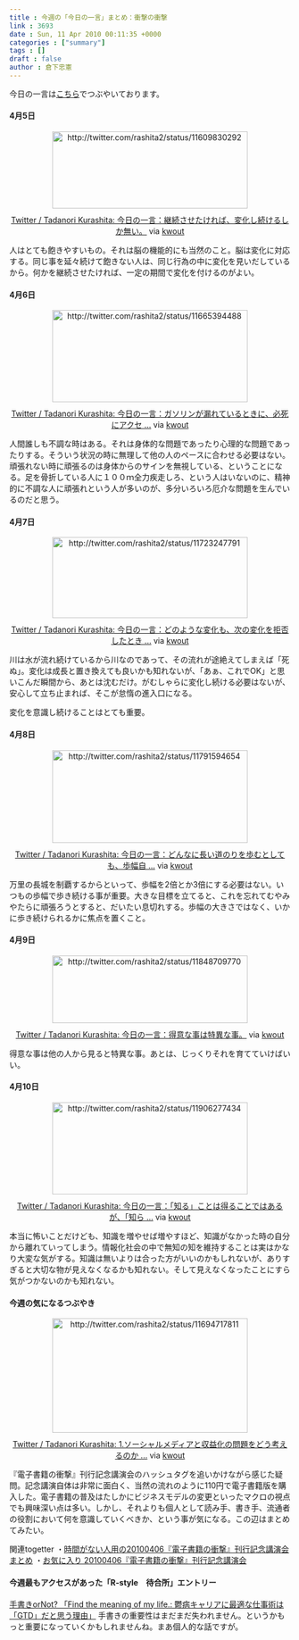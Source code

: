 ```yaml
---
title : 今週の「今日の一言」まとめ：衝撃の衝撃
link : 3693
date : Sun, 11 Apr 2010 00:11:35 +0000
categories : ["summary"]
tags : []
draft : false
author : 倉下忠憲
---
```


今日の一言は<a href="http://twitter.com/rashita2 ">こちら</a>でつぶやいております。


<h4>4月5日</h4>
<div class="kwout" style="text-align: center;"><img src="http://kwout.com/cutout/c/kc/xt/94x_bor_rou_w350.jpg" alt="http://twitter.com/rashita2/status/11609830292" title="Twitter / Tadanori Kurashita: 今日の一言：継続させたければ、変化し続けるしか無い。" width="350" height="138" style="border: none;" usemap="#map_ckcxt94x" /><map id="map_ckcxt94x" name="map_ckcxt94x"><area coords="15,54,65,60" href="http://twitter.com/rashita2/status/11609830292" alt="" shape="rect" /><area coords="15,80,42,108" href="http://twitter.com/rashita2" alt="" shape="rect" /><area coords="54,79,122,96" href="http://twitter.com/rashita2" alt="" shape="rect" /></map><p style="margin-top: 10px; text-align: center;"><a href="http://twitter.com/rashita2/status/11609830292">Twitter / Tadanori Kurashita: 今日の一言：継続させたければ、変化し続けるしか無い。</a> via <a href="http://kwout.com/quote/ckcxt94x">kwout</a></p></div>
<!--more-->
人はとても飽きやすいもの。それは脳の機能的にも当然のこと。脳は変化に対応する。同じ事を延々続けて飽きない人は、同じ行為の中に変化を見いだしているから。何かを継続させたければ、一定の期間で変化を付けるのがよい。
<h4>4月6日</h4>
<div class="kwout" style="text-align: center;"><img src="http://kwout.com/cutout/f/aj/2b/qs2_bor_rou_w350.jpg" alt="http://twitter.com/rashita2/status/11665394488" title="Twitter / Tadanori Kurashita: 今日の一言：ガソリンが漏れているときに、必死にアクセ ..." width="350" height="165" style="border: none;" usemap="#map_faj2bqs2" /><map id="map_faj2bqs2" name="map_faj2bqs2"><area coords="15,77,66,83" href="http://twitter.com/rashita2/status/11665394488" alt="" shape="rect" /><area coords="15,103,42,131" href="http://twitter.com/rashita2" alt="" shape="rect" /><area coords="55,103,122,120" href="http://twitter.com/rashita2" alt="" shape="rect" /></map><p style="margin-top: 10px; text-align: center;"><a href="http://twitter.com/rashita2/status/11665394488">Twitter / Tadanori Kurashita: 今日の一言：ガソリンが漏れているときに、必死にアクセ ...</a> via <a href="http://kwout.com/quote/faj2bqs2">kwout</a></p></div>
人間誰しも不調な時はある。それは身体的な問題であったり心理的な問題であったりする。そういう状況の時に無理して他の人のペースに合わせる必要はない。頑張れない時に頑張るのは身体からのサインを無視している、ということになる。足を骨折している人に１００ｍ全力疾走しろ、という人はいないのに、精神的に不調な人に頑張れという人が多いのが、多分いろいろ厄介な問題を生んでいるのだと思う。
<h4>4月7日</h4>
<div class="kwout" style="text-align: center;"><img src="http://kwout.com/cutout/u/38/c4/x5a_bor_rou_w350.jpg" alt="http://twitter.com/rashita2/status/11723247791" title="Twitter / Tadanori Kurashita: 今日の一言：どのような変化も、次の変化を拒否したとき ..." width="350" height="145" style="border: none;" usemap="#map_u38c4x5a" /><map id="map_u38c4x5a" name="map_u38c4x5a"><area coords="15,57,66,63" href="http://twitter.com/rashita2/status/11723247791" alt="" shape="rect" /><area coords="15,82,43,110" href="http://twitter.com/rashita2" alt="" shape="rect" /><area coords="55,81,122,98" href="http://twitter.com/rashita2" alt="" shape="rect" /></map><p style="margin-top: 10px; text-align: center;"><a href="http://twitter.com/rashita2/status/11723247791">Twitter / Tadanori Kurashita: 今日の一言：どのような変化も、次の変化を拒否したとき ...</a> via <a href="http://kwout.com/quote/u38c4x5a">kwout</a></p></div>

川は水が流れ続けているから川なのであって、その流れが途絶えてしまえば「死ぬ」。変化は成長と置き換えても良いかも知れないが、「あぁ、これでOK」と思いこんだ瞬間から、あとは沈むだけ。がむしゃらに変化し続ける必要はないが、安心して立ち止まれば、そこが怠惰の進入口になる。

変化を意識し続けることはとても重要。
<h4>4月8日</h4>
<div class="kwout" style="text-align: center;"><img src="http://kwout.com/cutout/m/es/bk/nif_bor_rou_w350.jpg" alt="http://twitter.com/rashita2/status/11791594654" title="Twitter / Tadanori Kurashita: 今日の一言：どんなに長い道のりを歩むとしても、歩幅自 ..." width="350" height="166" style="border: none;" usemap="#map_mesbknif" /><map id="map_mesbknif" name="map_mesbknif"><area coords="15,77,66,84" href="http://twitter.com/rashita2/status/11791594654" alt="" shape="rect" /><area coords="15,103,43,131" href="http://twitter.com/rashita2" alt="" shape="rect" /><area coords="55,103,122,120" href="http://twitter.com/rashita2" alt="" shape="rect" /></map><p style="margin-top: 10px; text-align: center;"><a href="http://twitter.com/rashita2/status/11791594654">Twitter / Tadanori Kurashita: 今日の一言：どんなに長い道のりを歩むとしても、歩幅自 ...</a> via <a href="http://kwout.com/quote/mesbknif">kwout</a></p></div>
万里の長城を制覇するからといって、歩幅を2倍とか3倍にする必要はない。いつもの歩幅で歩き続ける事が重要。大きな目標を立てると、これを忘れてむやみやたらに頑張ろうとすると、だいたい息切れする。歩幅の大きさではなく、いかに歩き続けられるかに焦点を置くこと。
<h4>4月9日</h4>
<div class="kwout" style="text-align: center;"><img src="http://kwout.com/cutout/6/w5/ta/z8p_bor_rou_w350.jpg" alt="http://twitter.com/rashita2/status/11848709770" title="Twitter / Tadanori Kurashita: 今日の一言：得意な事は特異な事。" width="350" height="121" style="border: none;" usemap="#map_6w5taz8p" /><map id="map_6w5taz8p" name="map_6w5taz8p"><area coords="13,36,64,42" href="http://twitter.com/rashita2/status/11848709770" alt="" shape="rect" /><area coords="13,61,40,89" href="http://twitter.com/rashita2" alt="" shape="rect" /><area coords="53,61,121,78" href="http://twitter.com/rashita2" alt="" shape="rect" /></map><p style="margin-top: 10px; text-align: center;"><a href="http://twitter.com/rashita2/status/11848709770">Twitter / Tadanori Kurashita: 今日の一言：得意な事は特異な事。</a> via <a href="http://kwout.com/quote/6w5taz8p">kwout</a></p></div>
得意な事は他の人から見ると特異な事。あとは、じっくりそれを育てていけばいい。
<h4>4月10日</h4>
<div class="kwout" style="text-align: center;"><img src="http://kwout.com/cutout/a/aj/2b/qs2_bor_rou_w350.jpg" alt="http://twitter.com/rashita2/status/11906277434" title="Twitter / Tadanori Kurashita: 今日の一言：「知る」ことは得ることではあるが、「知ら ..." width="350" height="165" style="border: none;" usemap="#map_aaj2bqs2" /><map id="map_aaj2bqs2" name="map_aaj2bqs2"><area coords="15,78,48,85" href="http://twitter.com/rashita2/status/11906277434" alt="" shape="rect" /><area coords="15,104,42,132" href="http://twitter.com/rashita2" alt="" shape="rect" /><area coords="54,104,122,121" href="http://twitter.com/rashita2" alt="" shape="rect" /></map><p style="margin-top: 10px; text-align: center;"><a href="http://twitter.com/rashita2/status/11906277434">Twitter / Tadanori Kurashita: 今日の一言：「知る」ことは得ることではあるが、「知ら ...</a> via <a href="http://kwout.com/quote/aaj2bqs2">kwout</a></p></div>
本当に怖いことだけども、知識を増やせば増やすほど、知識がなかった時の自分から離れていってしまう。情報化社会の中で無知の知を維持することは実はかなり大変な気がする。知識は無いよりは合った方がいいのかもしれないが、ありすぎると大切な物が見えなくなるかも知れない。そして見えなくなったことにすら気がつかないのかも知れない。
<h4>今週の気になるつぶやき</h4>
<div class="kwout" style="text-align: center;"><img src="http://kwout.com/cutout/7/sv/iw/dc3_bor_rou_w350.jpg" alt="http://twitter.com/rashita2/status/11694717811" title="Twitter / Tadanori Kurashita: 1.ソーシャルメディアと収益化の問題をどう考えるのか ..." width="350" height="205" style="border: none;" usemap="#map_7sviwdc3" /><map id="map_7sviwdc3" name="map_7sviwdc3"><area coords="69,120,103,126" href="http://www.tweetdeck.com/" alt="" shape="rect" /><area coords="115,98,180,115" href="http://twitter.com/search?q=%23denshi" alt="" shape="rect" /><area coords="16,120,67,126" href="http://twitter.com/rashita2/status/11694717811" alt="" shape="rect" /><area coords="16,145,43,173" href="http://twitter.com/rashita2" alt="" shape="rect" /><area coords="55,145,123,163" href="http://twitter.com/rashita2" alt="" shape="rect" /></map><p style="margin-top: 10px; text-align: center;"><a href="http://twitter.com/rashita2/status/11694717811">Twitter / Tadanori Kurashita: 1.ソーシャルメディアと収益化の問題をどう考えるのか ...</a> via <a href="http://kwout.com/quote/7sviwdc3">kwout</a></p></div>

『電子書籍の衝撃』刊行記念講演会のハッシュタグを追いかけながら感じた疑問。記念講演自体は非常に面白く、当然の流れのように110円で電子書籍版を購入した。電子書籍の普及はたしかにビジネスモデルの変更といったマクロの視点でも興味深い点は多い。しかし、それよりも個人として読み手、書き手、流通者の役割において何を意識していくべきか、という事が気になる。この辺はまとめてみたい。

関連togetter
・<a href="http://togetter.com/li/13043">時間がない人用の20100406『電子書籍の衝撃』刊行記念講演会まとめ</a>
・<a href="http://togetter.com/li/12977">お気に入り  20100406『電子書籍の衝撃』刊行記念講演会</a>
<h4>今週最もアクセスがあった「R-style　待合所」エントリー</h4>
<a href="http://r-style.posterous.com/ornot-find-the-meaning-of-my-life-gtd">手書きorNot? 「Find the meaning of my life.: 鬱病キャリアに最適な仕事術は「GTD」だと思う理由」</a>
手書きの重要性はまだまだ失われません。というかもっと重要になっていくかもしれませんね。まあ個人的な話ですが。